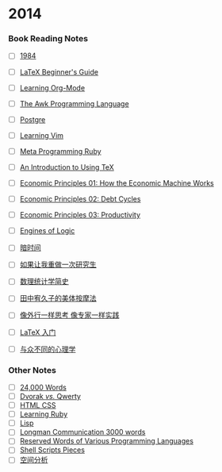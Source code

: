 2014
====

### Book Reading Notes

* [ ] [1984](1984.txt)
* [ ] [LaTeX Beginner's Guide](LaTeX-Beginner's-Guide.md)
* [ ] [Learning Org-Mode](Learning-Org-Mode.md)
* [ ] [The Awk Programming Language](The-Awk-Programming-Language.md)
* [ ] [Postgre](Postgre.md)
* [ ] [Learning Vim](Learning-Vim.md)
* [ ] [Meta Programming Ruby](Meta-Programming-Ruby.md)
* [ ] [An Introduction to Using TeX](An-Introduction-to-Using-TeX.md)
* [ ] [Economic Principles 01: How the Economic Machine Works](Economic-Principles-01-How-the-Economic-Machine-Works.md)
* [ ] [Economic Principles 02: Debt Cycles](Economic-Principles-02-Debt-Cycles.md)
* [ ] [Economic Principles 03: Productivity](Economic-Principles-03-Productivity.md)
* [ ] [Engines of Logic](Engines-of-Logic.md)
* [ ] [暗时间](暗时间.md)
* [ ] [如果让我重做一次研究生](如果让我重做一次研究生.md)
* [ ] [数理统计学简史](数理统计学简史.md)
* [ ] [田中宥久子的美体按摩法](田中宥久子的美体按摩法.md)
* [ ] [像外行一样思考 像专家一样实践](像外行一样思考-像专家一样实践--科研成功之道.md)
* [ ] [LaTeX 入门](LaTeX入门.md)
* [ ] [与众不同的心理学](与众不同的心理学.md)






### Other Notes

* [ ] [24,000 Words](24,000-words.txt)
* [ ] [Dvorak *vs.* Qwerty](Dvorak-vs-Qwerty.md)
* [ ] [HTML CSS](HTML-CSS.txt)
* [ ] [Learning Ruby](Learning-Ruby.md)
* [ ] [Lisp](Lisp.md)
* [ ] [Longman Communication 3000 words](Longman-Communication-3000-words.txt)
* [ ] [Reserved Words of Various Programming Languages](Reserved-Words-of-Various-Programming-Languages.txt)
* [ ] [Shell Scripts Pieces](Shell-Scripts-Pieces.md)
* [ ] [空间分析](空间分析.md)